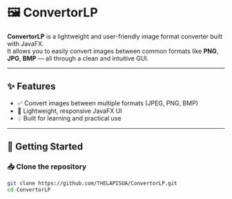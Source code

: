 # 🖼️ ConvertorLP

**ConvertorLP** is a lightweight and user-friendly image format converter built with JavaFX.  
It allows you to easily convert images between common formats like **PNG**, **JPG**, **BMP** — all through a clean and intuitive GUI.

---

## ✨ Features

- ✅ Convert images between multiple formats (JPEG, PNG, BMP)
- 🎨 Lightweight, responsive JavaFX UI
- 💡 Built for learning and practical use

---

## 🚀 Getting Started

### 📥 Clone the repository

```bash
git clone https://github.com/THELAPISUA/ConvertorLP.git
cd ConvertorLP

